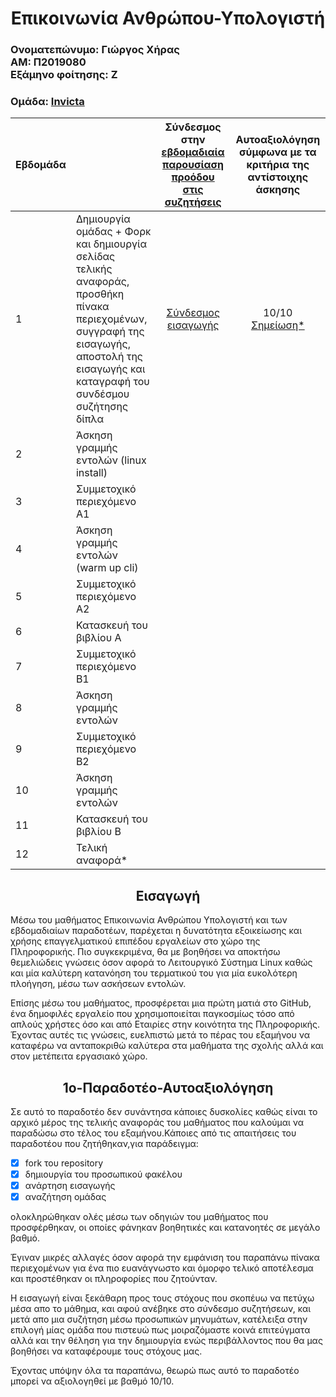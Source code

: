 <H1 align="center">
Επικοινωνία Ανθρώπου-Υπολογιστή
</H1>

<h3 align="left">Ονοματεπώνυμο: Γιώργος Χήρας<br>
ΑΜ: Π2019080<br>
Εξάμηνο φοίτησης: Ζ<br>
</h3>

### Ομάδα: [Invicta](https://github.com/Invicta-Ionian-Hci/main)

| Εβδομάδα |  | Σύνδεσμος στην [εβδομαδιαία παρουσίαση προόδου στις συζητήσεις](https://github.com/courses-ionio/help/discussions/categories/show-and-tell) | Αυτοαξιολόγηση σύμφωνα με τα κριτήρια της αντίστοιχης άσκησης |
| --- | --- | --- | --- |
| 1 | Δημιουργία ομάδας + Φορκ και δημιουργία σελίδας τελικής αναφοράς, προσθήκη πίνακα περιεχομένων, συγγραφή της εισαγωγής, αποστολή της εισαγωγής και καταγραφή του συνδέσμου συζήτησης δίπλα  | <p align="center">[Σύνδεσμος εισαγωγής](https://github.com/courses-ionio/help/discussions/857)</p> | <p align="center">10/10  [Σημείωση*](#1ο-Παραδοτέο-Αυτοαξιολόγηση) </p> |
| 2 | Άσκηση γραμμής εντολών (linux install) | | |
| 3 | Συμμετοχικό περιεχόμενο A1 | | |
| 4 | Άσκηση γραμμής εντολών (warm up cli) | | |
| 5 | Συμμετοχικό περιεχόμενο A2 | | |
| 6 | Κατασκευή του βιβλίου Α | | |
| 7 | Συμμετοχικό περιεχόμενο B1 | | |
| 8 | Άσκηση γραμμής εντολών | | |
| 9 | Συμμετοχικό περιεχόμενο B2 | | |
| 10 | Άσκηση γραμμής εντολών | | |
| 11 | Κατασκευή του βιβλίου Β | | |
| 12 | Τελική αναφορά* | | |


<h2 align="center">Εισαγωγή</h2>

  Μέσω του μαθήματος Επικοινωνία Ανθρώπου Υπολογιστή και των εβδομαδιαίων παραδοτέων, παρέχεται η δυνατότητα εξοικείωσης και χρήσης επαγγελματικού επιπέδου εργαλείων στο χώρο της Πληροφορικής. Πιο συγκεκριμένα, θα με βοηθήσει να αποκτήσω θεμελιώδεις γνώσεις όσον αφορά το Λειτουργικό Σύστημα Linux καθώς και μία καλύτερη κατανόηση του τερματικού του για μία ευκολότερη πλοήγηση, μέσω των ασκήσεων εντολών.
  
  Επίσης μέσω του μαθήματος, προσφέρεται μια πρώτη ματιά στο GitHub, ένα δημοφιλές εργαλείο που χρησιμοποιείται παγκοσμίως τόσο από απλούς χρήστες όσο και από Εταιρίες στην κοινότητα της Πληροφορικής. Έχοντας αυτές τις γνώσεις, ευελπιστώ μετά το πέρας του εξαμήνου να καταφέρω να ανταποκριθώ καλύτερα στα μαθήματα της σχολής αλλά και στον μετέπειτα εργασιακό χώρο.

<h2 align="center">1ο-Παραδοτέο-Αυτοαξιολόγηση</h2>

Σε αυτό το παραδοτέο δεν συνάντησα κάποιες δυσκολίες καθώς είναι το αρχικό μέρος της τελικής αναφοράς του μαθήματος που καλούμαι να παραδώσω στο τέλος του εξαμήνου.Κάποιες από τις απαιτήσεις του παραδοτέου που ζητήθηκαν,για παράδειγμα:
- [x] fork του repository
- [x] δημιουργία του προσωπικού φακέλου
- [x] ανάρτηση εισαγωγής
- [x] αναζήτηση ομάδας

ολοκληρώθηκαν ολές μέσω των οδηγιών του μαθήματος που προσφέρθηκαν, οι οποίες φάνηκαν βοηθητικές και κατανοητές σε μεγάλο βαθμό.
  
  Έγιναν μικρές αλλαγές όσον αφορά την εμφάνιση του παραπάνω πίνακα περιεχομένων για ένα πιο ευανάγνωστο και όμορφο τελικό αποτέλεσμα και προστέθηκαν οι πληροφορίες που ζητούνταν.
  
   Η εισαγωγή είναι ξεκάθαρη προς τους στόχους που σκοπέυω να πετύχω μέσα απο το μάθημα, και αφού ανέβηκε στο σύνδεσμο συζητήσεων, και μετά απο μια συζήτηση μέσω προσωπικών μηνυμάτων, κατέλειξα στην επιλογή μίας ομάδα που πιστευώ πως μοιραζόμαστε κοινά επιτεύγματα αλλά και την θέληση για την δημιουργία ενώς περιβάλλοντος που θα μας βοηθήσει να καταφέρουμε τους στόχους μας.
  
  Έχοντας υπόψην όλα τα παραπάνω, θεωρώ πως αυτό το παραδοτέο μπορεί να αξιολογηθεί με βαθμό 10/10.
